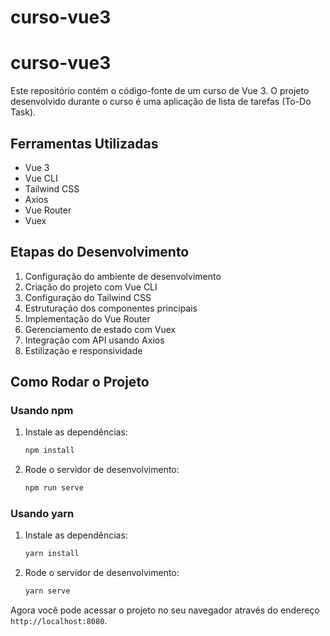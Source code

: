# curso-vue3

# curso-vue3

Este repositório contém o código-fonte de um curso de Vue 3. O projeto desenvolvido durante o curso é uma aplicação de lista de tarefas (To-Do Task).

## Ferramentas Utilizadas

- Vue 3
- Vue CLI
- Tailwind CSS
- Axios
- Vue Router
- Vuex

## Etapas do Desenvolvimento

1. Configuração do ambiente de desenvolvimento
2. Criação do projeto com Vue CLI
3. Configuração do Tailwind CSS
4. Estruturação dos componentes principais
5. Implementação do Vue Router
6. Gerenciamento de estado com Vuex
7. Integração com API usando Axios
8. Estilização e responsividade

## Como Rodar o Projeto

### Usando npm

1. Instale as dependências:
    ```bash
    npm install
    ```

2. Rode o servidor de desenvolvimento:
    ```bash
    npm run serve
    ```

### Usando yarn

1. Instale as dependências:
    ```bash
    yarn install
    ```

2. Rode o servidor de desenvolvimento:
    ```bash
    yarn serve
    ```

Agora você pode acessar o projeto no seu navegador através do endereço `http://localhost:8080`.